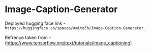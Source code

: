 # Image-Caption-Generator

Deployed hugging face link - `https://huggingface.co/spaces/Amite5h/Image-Caption-Generator_`

Refrence taken from - (https://www.tensorflow.org/text/tutorials/image_captioning)
